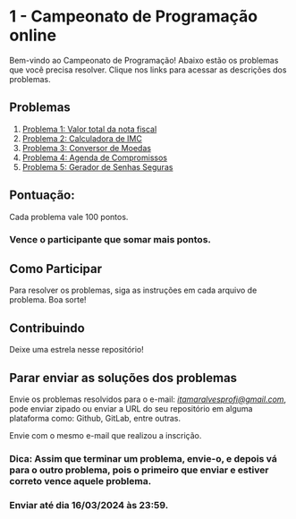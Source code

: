 # 1 - Campeonato de Programação online

Bem-vindo ao Campeonato de Programação! Abaixo estão os problemas que você precisa resolver. Clique nos links para acessar as descrições dos problemas.

## Problemas

1. [Problema 1: Valor total da nota fiscal](https://github.com/alvessh/problemas/blob/main/Problema1%20-%20Valor%20total%20da%20nota%20fiscal.md)
2. [Problema 2: Calculadora de IMC](https://github.com/alvessh/problemas/blob/main/Problema2%20-%20Calculadora%20de%20IMC.md)
3. [Problema 3: Conversor de Moedas](https://github.com/alvessh/problemas/blob/main/Problema3%20-%20Conversor%20de%20Moedas.md)
4. [Problema 4: Agenda de Compromissos](https://github.com/alvessh/problemas/blob/main/Problema4%20-%20Agenda%20de%20Compromissos.md)
5. [Problema 5: Gerador de Senhas Seguras](https://github.com/alvessh/problemas/blob/main/Problema5%20-%20Gerador%20de%20Senhas%20Seguras.md)

## Pontuação: 
Cada problema vale 100 pontos.

### Vence o participante que somar mais pontos.

## Como Participar

Para resolver os problemas, siga as instruções em cada arquivo de problema. Boa sorte!

## Contribuindo

Deixe uma estrela nesse repositório!

## Parar enviar as soluções dos problemas

Envie os problemas resolvidos para o e-mail: *itamaralvesprofi@gmail.com*, pode enviar zipado ou enviar a URL do seu repositório em alguma plataforma como: Github, GitLab, entre outras.

Envie com o mesmo e-mail que realizou a inscrição.

### Dica: Assim que terminar um problema, envie-o, e depois vá para o outro problema, pois o primeiro que enviar e estiver correto vence aquele problema.

### Enviar até dia 16/03/2024 às 23:59.
